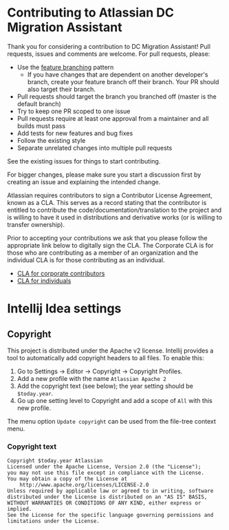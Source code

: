 # Contributing to Atlassian DC Migration Assistant

Thank you for considering a contribution to DC Migration Assistant! Pull requests, issues and comments are welcome. For pull requests, please:

* Use the [feature branching](https://www.atlassian.com/git/tutorials/comparing-workflows/feature-branch-workflow) pattern
    * If you have changes that are dependent on another developer's branch, create your feature branch off their branch. Your PR should also target their branch.
* Pull requests should target the branch you branched off (master is the default branch)
* Try to keep one PR scoped to one issue
* Pull requests require at least one approval from a maintainer and all builds must pass
* Add tests for new features and bug fixes
* Follow the existing style
* Separate unrelated changes into multiple pull requests

See the existing issues for things to start contributing.

For bigger changes, please make sure you start a discussion first by creating an issue and explaining the intended change.

Atlassian requires contributors to sign a Contributor License Agreement, known as a CLA. This serves as a record stating that the contributor is entitled to contribute the code/documentation/translation to the project and is willing to have it used in distributions and derivative works (or is willing to transfer ownership).

Prior to accepting your contributions we ask that you please follow the appropriate link below to digitally sign the CLA. The Corporate CLA is for those who are contributing as a member of an organization and the individual CLA is for those contributing as an individual.

* [CLA for corporate contributors](https://na2.docusign.net/Member/PowerFormSigning.aspx?PowerFormId=e1c17c66-ca4d-4aab-a953-2c231af4a20b)
* [CLA for individuals](https://na2.docusign.net/Member/PowerFormSigning.aspx?PowerFormId=3f94fbdc-2fbe-46ac-b14c-5d152700ae5d)

# Intellij Idea settings

## Copyright
This project is distributed under the Apache v2 license. Intellij provides a tool to automatically add copyright headers to all files. To enable this:
1. Go to Settings -> Editor -> Copyright -> Copyright Profiles.
1. Add a new profile with the name `Atlassian Apache 2`
1. Add the copyright text (see below); the year setting should be `$today.year`.
1. Go up one setting level to Copyright and add a scope of `All` with this new profile.

The menu option `Update copyright` can be used from the file-tree context menu.

###  Copyright text

```
Copyright $today.year Atlassian
Licensed under the Apache License, Version 2.0 (the "License");
you may not use this file except in compliance with the License.
You may obtain a copy of the License at
    http://www.apache.org/licenses/LICENSE-2.0
Unless required by applicable law or agreed to in writing, software
distributed under the License is distributed on an "AS IS" BASIS,
WITHOUT WARRANTIES OR CONDITIONS OF ANY KIND, either express or implied.
See the License for the specific language governing permissions and
limitations under the License.
```